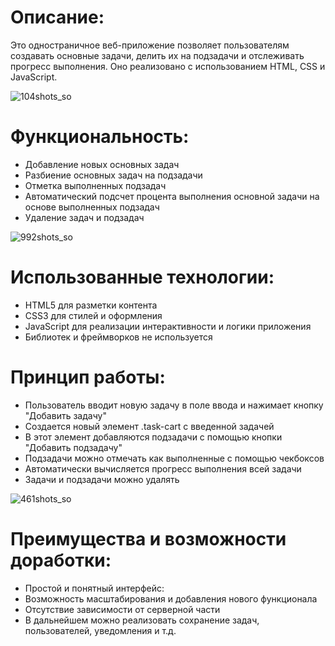 # Описание:
Это одностраничное веб-приложение позволяет пользователям создавать основные задачи, делить их на подзадачи и отслеживать прогресс выполнения. Оно реализовано с использованием HTML, CSS и JavaScript.

![104shots_so](https://github.com/dilshod-egm/elptodo/assets/84387723/d0587c87-4fa4-45ef-8438-da7e3ed3880a)


# Функциональность:

- Добавление новых основных задач
- Разбиение основных задач на подзадачи
- Отметка выполненных подзадач
- Автоматический подсчет процента выполнения основной задачи на основе выполненных подзадач
- Удаление задач и подзадач

![992shots_so](https://github.com/dilshod-egm/elptodo/assets/84387723/753c2d0e-adad-456c-9ef6-f20f289746f4)

# Использованные технологии:
- HTML5 для разметки контента
- CSS3 для стилей и оформления
- JavaScript для реализации интерактивности и логики приложения
- Библиотек и фреймворков не используется

# Принцип работы:
- Пользователь вводит новую задачу в поле ввода и нажимает кнопку "Добавить задачу"
- Создается новый элемент .task-cart с введенной задачей
- В этот элемент добавляются подзадачи с помощью кнопки "Добавить подзадачу"
- Подзадачи можно отмечать как выполненные с помощью чекбоксов
- Автоматически вычисляется прогресс выполнения всей задачи
- Задачи и подзадачи можно удалять

![461shots_so](https://github.com/dilshod-egm/elptodo/assets/84387723/8cbbf97d-b600-4c9b-a5b2-4e443235b575)


# Преимущества и возможности доработки:
- Простой и понятный интерфейс:
- Возможность масштабирования и добавления нового функционала
- Отсутствие зависимости от серверной части
- В дальнейшем можно реализовать сохранение задач, пользователей, уведомления и т.д.
